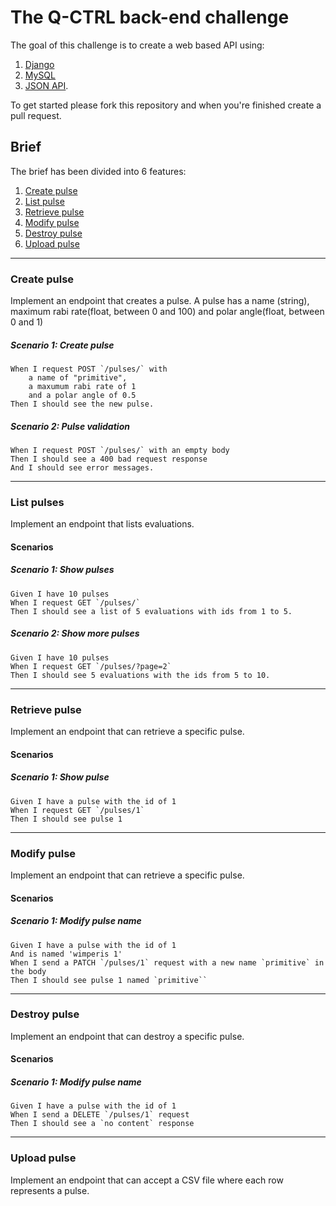 # The Q-CTRL back-end challenge

The goal of this challenge is to create a web based API using:

1. [Django](https://www.djangoproject.com/)
3. [MySQL](https://www.mysql.com/)
2. [JSON API](http://jsonapi.org/). 

To get started please fork this repository and when you're finished create a
pull request.

## Brief

The brief has been divided into 6 features:

1.  [Create pulse](#create-pulse)
2.  [List pulse](#list-pulses)
3.  [Retrieve pulse](#retrieve-pulse)
4.  [Modify pulse](#modify-pulse)
5.  [Destroy pulse](#destroy-pulse)
6.  [Upload pulse](#upload-pulse)

---

### Create pulse

Implement an endpoint that creates a pulse. A pulse has a name (string),
maximum rabi rate(float, between 0 and 100) and polar angle(float, between 0 and 1)

##### Scenario 1: Create pulse

    When I request POST `/pulses/` with
        a name of "primitive",
        a maxumum rabi rate of 1
        and a polar angle of 0.5
    Then I should see the new pulse.

##### Scenario 2: Pulse validation

    When I request POST `/pulses/` with an empty body
    Then I should see a 400 bad request response
    And I should see error messages.

---

### List pulses

Implement an endpoint that lists evaluations.

#### Scenarios

##### Scenario 1: Show pulses

    Given I have 10 pulses
    When I request GET `/pulses/`
    Then I should see a list of 5 evaluations with ids from 1 to 5.

##### Scenario 2: Show more pulses

    Given I have 10 pulses
    When I request GET `/pulses/?page=2`
    Then I should see 5 evaluations with the ids from 5 to 10.

---

### Retrieve pulse

Implement an endpoint that can retrieve a specific pulse.

#### Scenarios

##### Scenario 1: Show pulse

    Given I have a pulse with the id of 1
    When I request GET `/pulses/1`
    Then I should see pulse 1

---

### Modify pulse

Implement an endpoint that can retrieve a specific pulse.

#### Scenarios

##### Scenario 1: Modify pulse name

    Given I have a pulse with the id of 1
    And is named 'wimperis 1'
    When I send a PATCH `/pulses/1` request with a new name `primitive` in the body
    Then I should see pulse 1 named `primitive``

---

### Destroy pulse

Implement an endpoint that can destroy a specific pulse.

#### Scenarios

##### Scenario 1: Modify pulse name

    Given I have a pulse with the id of 1
    When I send a DELETE `/pulses/1` request
    Then I should see a `no content` response

---

### Upload pulse

Implement an endpoint that can accept a CSV file where each row represents a pulse.


